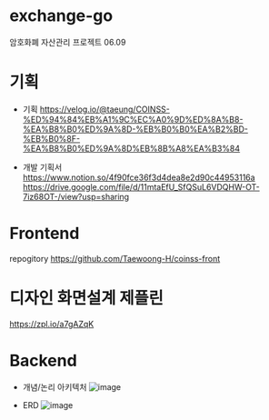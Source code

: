 # exchange-go
암호화폐 자산관리 프로젝트 06.09

# 기획
 - 기획
https://velog.io/@taeung/COINSS-%ED%94%84%EB%A1%9C%EC%A0%9D%ED%8A%B8-%EA%B8%B0%ED%9A%8D-%EB%B0%B0%EA%B2%BD-%EB%B0%8F-%EA%B8%B0%ED%9A%8D%EB%8B%A8%EA%B3%84 

 - 개발 기획서
https://www.notion.so/4f90fce36f3d4dea8e2d90c44953116a
https://drive.google.com/file/d/11mtaEfU_SfQSuL6VDQHW-OT-7iz68OT-/view?usp=sharing

# Frontend
repogitory
https://github.com/Taewoong-H/coinss-front

# 디자인 화면설계 제플린
https://zpl.io/a7gAZqK

# Backend
 - 개념/논리 아키텍처
![image](https://user-images.githubusercontent.com/47622475/126808618-21af9cdc-1752-4a7e-9ebf-6be80b7c67e4.png)


 - ERD
![image](https://user-images.githubusercontent.com/47622475/126808071-9aaf2c1e-6c13-4fcd-9dc4-8d172494f4c9.png)


